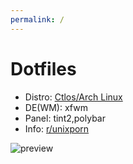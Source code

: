 ```yaml
---
permalink: /
---
```


# Dotfiles

 - Distro: [Ctlos/Arch Linux](https://ctlos.github.io/)
 - DE(WM): xfwm
 - Panel: tint2,polybar
 - Info: [r/unixporn](https://www.reddit.com/r/unixporn/comments/cbf98s/xfwm_light/etf1549/)
 <!-- - Demo video: [youtube.com](https://www.youtube.com/watch?v=EcEbV-CMGKU) -->
 <!-- - Yt: [youtube.com](https://www.youtube.com/channel/UCPCp_ZnMKEwYdnA_YfOZrZg) -->

![preview](https://raw.githubusercontent.com/creio/dots/master/screen/xfce-dui.png)
